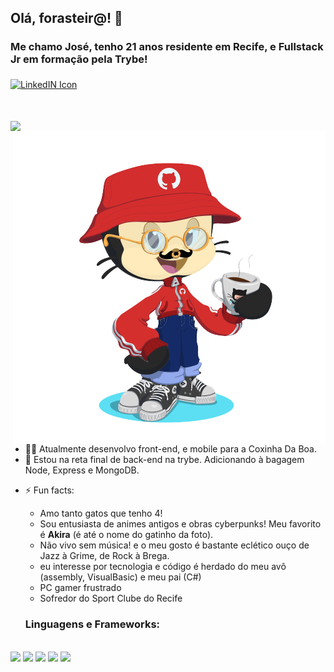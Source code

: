 ## Olá, forasteir@! 🤙

### Me chamo José, tenho 21 anos residente em Recife, e Fullstack Jr em formação pela Trybe! <br>

<a target="_blank" href="https://www.linkedin.com/in/moraisgabri/">
  <img align="middle" alt="LinkedIN Icon" width="40px" src="https://www.flaticon.com/svg/vstatic/svg/174/174857.svg?token=exp=1620608718~hmac=8aeaed4251aa49ac73b9f3c05e2510bf" />
</a>

<p>
<br></br>
<img align="center" src="https://github-readme-stats.vercel.app/api?username=moraisgabri&theme=gruvbox&hide=issues&show_icons=true" />

<img align="right" alt="me as octocat" width="500px" src="https://github.com/moraisgabri/moraisgabri/blob/main/myocto.png?raw=true" />

- 🧑‍💻 Atualmente desenvolvo front-end, e mobile para a Coxinha Da Boa.
- 🧠 Estou na reta final de back-end na trybe. Adicionando à bagagem Node, Express e MongoDB.
* ⚡ Fun facts: 
  * Amo tanto gatos que tenho 4! 
  * Sou entusiasta de animes antigos e obras cyberpunks! Meu favorito é __Akira__ (é até o nome do gatinho da foto).
  * Não vivo sem música! e o meu gosto é bastante eclético ouço de Jazz à Grime, de Rock à Brega.
  * eu interesse por tecnologia e código é herdado do meu avô (assembly, VisualBasic) e meu pai (C#)
  * PC gamer frustrado
  * Sofredor do Sport Clube do Recife
  
  ### Linguagens e Frameworks: 
<p>
</br>
  <img width="50" src="https://www.flaticon.com/svg/vstatic/svg/1260/1260775.svg?token=exp=1620613555~hmac=9b400cb0cdad8230cfd907d5cb0b4b7f" />
  <img width="50" src="https://www.flaticon.com/svg/vstatic/svg/541/541509.svg?token=exp=1620614226~hmac=46395d4badc356822cafba95bf9c1fd2" />
  <img width="50" src="https://www.flaticon.com/svg/vstatic/svg/888/888909.svg?token=exp=1620614277~hmac=ebcfcb71c8f05d0de2cd96636eb77f3f" />
  <img width="50" src="https://www.flaticon.com/svg/vstatic/svg/888/888847.svg?token=exp=1620614386~hmac=ab066127d320634eb353de64ded38c9f" />
  <img width="50" src="https://www.flaticon.com/svg/vstatic/svg/919/919825.svg?token=exp=1620614481~hmac=7d0960499728c5169497f5d906450557" />
</p>
</p>
